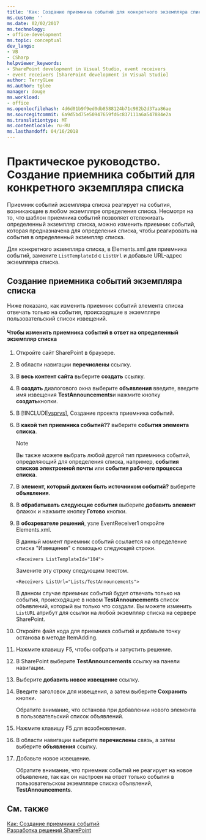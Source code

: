 ```yaml
---
title: 'Как: Создание приемника событий для конкретного экземпляра списка | Документы Microsoft'
ms.custom: ''
ms.date: 02/02/2017
ms.technology:
- office-development
ms.topic: conceptual
dev_langs:
- VB
- CSharp
helpviewer_keywords:
- SharePoint development in Visual Studio, event receivers
- event receivers [SharePoint development in Visual Studio]
author: TerryGLee
ms.author: tglee
manager: douge
ms.workload:
- office
ms.openlocfilehash: 4d6d01b9f9ed0db8588124b71c982b2d37aa86ae
ms.sourcegitcommit: 6a9d5bd75e50947659fd6c837111a6a547884e2a
ms.translationtype: MT
ms.contentlocale: ru-RU
ms.lasthandoff: 04/16/2018
---
```

# <a name="how-to-create-an-event-receiver-for-a-specific-list-instance"></a>Практическое руководство. Создание приемника событий для конкретного экземпляра списка
  Приемник событий экземпляра списка реагирует на события, возникающие в любом экземпляре определения списка. Несмотря на то, что шаблон приемника событий позволяет отслеживать определенный экземпляр списка, можно изменить приемник событий, которая предназначена для определения списка, чтобы реагировать на события в определенный экземпляр списка.  
  
 Для конкретного экземпляра списка, в Elements.xml для приемника событий, замените `ListTemplateId` с `ListUrl` и добавьте URL-адрес экземпляра списка.  
  
## <a name="creating-a-list-instance-event-receiver"></a>Создание приемника событий экземпляра списка  
 Ниже показано, как изменить приемник событий элемента списка отвечать только на события, происходящие в экземпляре пользовательский список извещений.  
  
#### <a name="to-modify-an-event-receiver-to-respond-to-a-specific-list-instance"></a>Чтобы изменить приемника событий в ответ на определенный экземпляр списка  
  
1.  Откройте сайт SharePoint в браузере.  
  
2.  В области навигации **перечислены** ссылку.  
  
3.  В **весь контент сайта** выберите **создать** ссылку.  
  
4.  В **создать** диалогового окна выберите **объявления** введите, введите имя извещения **TestAnnouncements**и нажмите кнопку **создать**кнопки.  
  
5.  В [!INCLUDE[vsprvs](../sharepoint/includes/vsprvs-md.md)], Создание проекта приемника событий.  
  
6.  В **какой тип приемника событий??** выберите **события элемента списка**.  
  
    > [!NOTE]  
    >  Вы также можете выбрать любой другой тип приемника событий, определяющий для определения списка, например, **события списков электронной почты** или **события рабочего процесса списка**.  
  
7.  В **элемент, который должен быть источником событий?** выберите **объявления**.  
  
8.  В **обрабатывать следующие события** выберите **добавить элемент** флажок и нажмите кнопку **Готово** кнопки.  
  
9. В **обозревателе решений**, узле EventReceiver1 откройте Elements.xml.  
  
     В данный момент приемник событий ссылается на определение списка "Извещения" с помощью следующей строки.  
  
    ```  
    <Receivers ListTemplateId="104">  
    ```  
  
     Замените эту строку следующим текстом.  
  
    ```  
    <Receivers ListUrl="Lists/TestAnnouncements">  
    ```  
  
     В данном случае приемник событий будет отвечать только на события, происходящие в новом **TestAnnouncements** список объявлений, который вы только что создали. Вы можете изменить `ListURL` атрибут для ссылки на любой экземпляр списка на сервере SharePoint.  
  
10. Откройте файл кода для приемника событий и добавьте точку останова в методе ItemAdding.  
  
11. Нажмите клавишу F5, чтобы собрать и запустить решение.  
  
12. В SharePoint выберите **TestAnnouncements** ссылку на панели навигации.  
  
13. Выберите **добавить новое извещение** ссылку.  
  
14. Введите заголовок для извещения, а затем выберите **Сохранить** кнопки.  
  
     Обратите внимание, что останова при добавлении нового элемента в пользовательский список объявлений.  
  
15. Нажмите клавишу F5 для возобновления.  
  
16. В области навигации выберите **перечислены** связь, а затем выберите **объявления** ссылку.  
  
17. Добавьте новое извещение.  
  
     Обратите внимание, что приемник событий не реагирует на новое объявление, так как он настроен на ответ только события в пользовательском экземпляре списка объявлений, **TestAnnouncements**.  
  
## <a name="see-also"></a>См. также  
 [Как: Создание приемника событий](../sharepoint/how-to-create-an-event-receiver.md)   
 [Разработка решений SharePoint](../sharepoint/developing-sharepoint-solutions.md)  
  
  